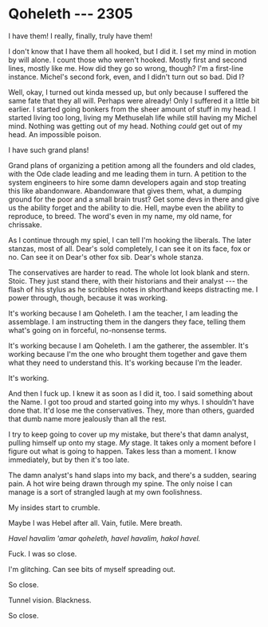 # Qoheleth --- 2305

I have them! I really, finally, truly have them!

I don't know that I have them all hooked, but I did it. I set my mind in motion by will alone. I count those who weren't hooked. Mostly first and second lines, mostly like me. How did they go so wrong, though? I'm a first-line instance. Michel's second fork, even, and I didn't turn out so bad. Did I?

Well, okay, I turned out kinda messed up, but only because I suffered the same fate that they all will. Perhaps were already! Only I suffered it a little bit earlier. I started going bonkers from the sheer amount of stuff in my head. I started living too long, living my Methuselah life while still having my Michel mind. Nothing was getting out of my head. Nothing *could* get out of my head. An impossible poison.

I have such grand plans!

Grand plans of organizing a petition among all the founders and old clades, with the Ode clade leading and me leading them in turn. A petition to the system engineers to hire some damn developers again and stop treating this like abandonware. Abandonware that gives them, what, a dumping ground for the poor and a small brain trust? Get some devs in there and give us the ability forget and the ability to die. Hell, maybe even the ability to reproduce, to breed. The word's even in my name, my old name, for chrissake.

As I continue through my spiel, I can tell I'm hooking the liberals. The later stanzas, most of all. Dear's sold completely, I can see it on its face, fox or no. Can see it on Dear's other fox sib. Dear's whole stanza.

The conservatives are harder to read. The whole lot look blank and stern. Stoic. They just stand there, with their historians and their analyst --- the flash of his stylus as he scribbles notes in shorthand keeps distracting me. I power through, though, because it was working.

It's working because I am Qoheleth. I am the teacher, I am leading the assemblage. I am instructing them in the dangers they face, telling them what's going on in forceful, no-nonsense terms.

It's working because I am Qoheleth. I am the gatherer, the assembler. It's working because I'm the one who brought them together and gave them what they need to understand this. It's working because I'm the leader.

It's working.

And then I fuck up. I knew it as soon as I did it, too. I said something about the Name. I got too proud and started going into my whys. I shouldn't have done that. It'd lose me the conservatives. They, more than others, guarded that dumb name more jealously than all the rest.

I try to keep going to cover up my mistake, but there's that damn analyst, pulling himself up onto my stage. *My* stage. It takes only a moment before I figure out what is going to happen. Takes less than a moment. I know immediately, but by then it's too late.

The damn analyst's hand slaps into my back, and there's a sudden, searing pain. A hot wire being drawn through my spine. The only noise I can manage is a sort of strangled laugh at my own foolishness.

My insides start to crumble.

Maybe I was Hebel after all. Vain, futile. Mere breath.

*Havel havalim 'amar qoheleth, havel havalim, hakol havel.*

Fuck. I was so close.

I'm glitching. Can see bits of myself spreading out.

So close.

Tunnel vision. Blackness.

So close.

